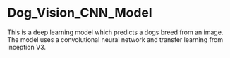 # Dog_Vision_CNN_Model
This is a deep learning model which predicts a dogs breed from an image. The model uses a convolutional neural network and transfer learning from inception V3.
